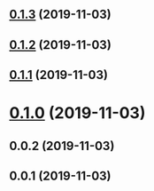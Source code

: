 ## [0.1.3](https://github.com/rotem1988/angular-changelog/compare/v0.1.2...v0.1.3) (2019-11-03)



## [0.1.2](https://github.com/rotem1988/angular-changelog/compare/v0.1.1...v0.1.2) (2019-11-03)



## [0.1.1](https://github.com/rotem1988/angular-changelog/compare/v0.1.0...v0.1.1) (2019-11-03)



# [0.1.0](https://github.com/rotem1988/angular-changelog/compare/v1.0.0...v0.1.0) (2019-11-03)



## 0.0.2 (2019-11-03)



## 0.0.1 (2019-11-03)



